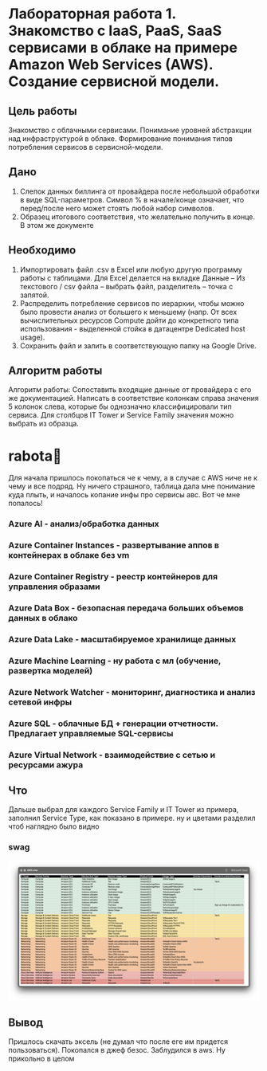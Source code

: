 # Лабораторная работа 1. Знакомство с IaaS, PaaS, SaaS сервисами в облаке на примере Amazon Web Services (AWS). Создание сервисной модели.

## Цель работы
Знакомство с облачными сервисами. Понимание уровней абстракции над инфраструктурой в облаке. Формирование понимания типов потребления сервисов в сервисной-модели.

## Дано
1. Слепок данных биллинга от провайдера после небольшой обработки в виде SQL-параметров. Символ % в начале/конце означает, что перед/после него может стоять любой набор символов.
2. Образец итогового соответствия, что желательно получить в конце. В этом же документе

## Необходимо
1. Импортировать файл .csv в Excel или любую другую программу работы с таблицами. Для Excel делается на вкладке Данные – Из текстового / csv файла – выбрать файл, разделитель – точка с запятой.
2. Распределить потребление сервисов по иерархии, чтобы можно было провести анализ от большего к меньшему (напр. От всех вычислительных ресурсов Compute дойти до конкретного типа использования - выделенной стойка в датацентре Dedicated host usage).
3. Сохранить файл и залить в соответствующую папку на Google Drive.

## Алгоритм работы
Алгоритм работы: Сопоставить входящие данные от провайдера с его же документацией. Написать в соответствие колонкам справа значения 5 колонок слева, которые бы однозначно классифицировали тип сервиса. Для столбцов IT Tower и Service Family значения можно выбрать из образца.

# rabota🦅

Для начала пришлось покопаться че к чему, а в случае с AWS ниче не к чему и все подряд. Ну ничего страшного, таблица дала мне понимание куда плыть, и началось копание инфы про сервисы авс. Вот че мне попалось!

### Azure AI - анализ/обработка данных
### Azure Container Instances - развертывание аппов в контейнерах в облаке без vm
### Azure Container Registry - реестр контейнеров для управления образами
### Azure Data Box - безопасная передача больших объемов данных в облако
### Azure Data Lake - масштабируемое хранилище данных
### Azure Machine Learning - ну работа с мл (обучение, развертка моделей)
### Azure Network Watcher - мониторинг, диагностика и анализ сетевой инфры
### Azure SQL - облачные БД + генерации отчетности. Предлагает управляемые SQL-сервисы
### Azure Virtual Network - взаимодействие с сетью и ресурсами ажура

## Что
Дальше выбрал для каждого Service Family и IT Tower из примера, заполнил Service Type, как показано в примере. ну и цветами разделил чтоб наглядно было видно

### swag
![swag](swag.png)

## Вывод
Пришлось скачать эксель (не думал что после еге им придется пользоваться). Покопался в джеф безос. Заблудился в aws. Ну прикольно в целом
